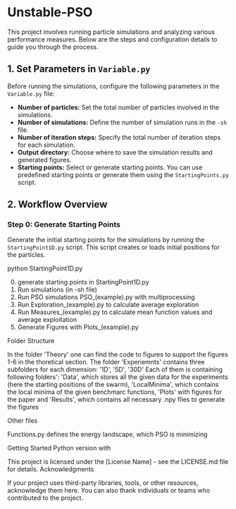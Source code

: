 # Unstable-PSO


This project involves running particle simulations and analyzing various performance measures. Below are the steps and configuration details to guide you through the process.

## 1. Set Parameters in `Variable.py`
Before running the simulations, configure the following parameters in the `Variable.py` file:

- **Number of particles:** Set the total number of particles involved in the simulations.
- **Number of simulations:** Define the number of simulation runs in the `-sh` file.
- **Number of iteration steps:** Specify the total number of iteration steps for each simulation.
- **Output directory:** Choose where to save the simulation results and generated figures.
- **Starting points:** Select or generate starting points. You can use predefined starting points or generate them using the `StartingPoints.py` script.

## 2. Workflow Overview

### Step 0: Generate Starting Points
Generate the initial starting points for the simulations by running the `StartingPoint1D.py` script. This script creates or loads initial positions for the particles.


python StartingPoint1D.py

0) generate starting points in StartingPoint1D.py
2) Run simulations (in -sh file)
3) Run PSO simulations PSO_(example).py with multiprocessing
4) Run Exploration_(example).py to calculate average exploration
5) Run Measures_(example).py to calculate  mean function values and average exploitation 
6) Generate Figures with Plots_(example).py

Folder Structure

In the folder 'Theory' one can find the code to figures to support the figures 1-6 in the thoretical section.
The folder 'Experiemnts' contains three subfolders for each dimension: '1D', '5D', '30D'
Each of them is containing following folders': 'Data', which stores all the given data for the experiments (here the starting positions of the swarm), 'LocalMinima', which 
contains the local minima of the given benchmarc functions, 'Plots' with figures for the paper and 'Results', which contains all necessary .npy files to generate the figures

Other files

Functions.py defines the energy landscape, which PSO is minimizing

Getting Started
Python version with 



This project is licensed under the [License Name] - see the LICENSE.md file for details.
Acknowledgments

If your project uses third-party libraries, tools, or other resources, acknowledge them here. You can also thank individuals or teams who contributed to the project.
